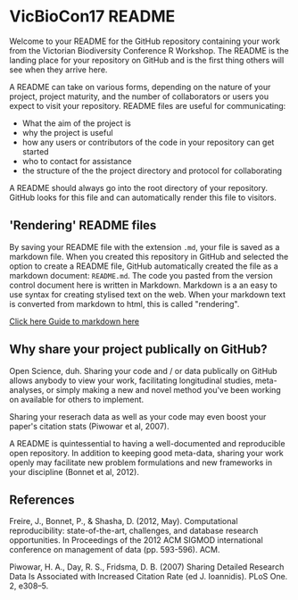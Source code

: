 # VicBioCon17 README

Welcome to your README for the GitHub repository containing your work from the Victorian Biodiversity Conference R Workshop. The README is the landing place for your repository on GitHub and is the first thing others will see when they arrive here.

A README can take on various forms, depending on the nature of your project, project maturity, and the number of collaborators or users you expect to visit your repository. README files are useful for communicating:

- What the aim of the project is
- why the project is useful
- how any users or contributors of the code in your repository can get started
- who to contact for assistance
- the structure of the the project directory and protocol for collaborating

A README should always go into the root directory of your repository. GitHub looks for this file and can automatically render this file to visitors.

## 'Rendering' README files

By saving your README file with the extension `.md`, your file is saved as a markdown file. When you created this repository in GitHub and selected the option to create a README file, GitHub automatically created the file as a markdown document: `README.md`. The code you pasted from the version control document here is written in Markdown. Markdown is a an easy to use syntax for creating stylised text on the web. When your markdown text is converted from markdown to html, this is called "rendering".

[Click here Guide to markdown here](https://guides.github.com/features/mastering-markdown/)

## Why share your project publically on GitHub?

Open Science, duh. Sharing your code and / or data publically on GitHub allows anybody to view your work, facilitating longitudinal studies, meta-analyses, or simply making a new and novel method you've been working on available for others to implement. 

Sharing your reserach data as well as your code may even boost your paper's citation stats (Piwowar et al, 2007).

A README is quintessential to having a well-documented and reproducible open repository. In addition to keeping good meta-data, sharing your work openly may facilitate new problem formulations and new frameworks in your discipline (Bonnet et al, 2012).

## References

Freire, J., Bonnet, P., & Shasha, D. (2012, May). Computational reproducibility: state-of-the-art, challenges, and database research opportunities. In Proceedings of the 2012 ACM SIGMOD international conference on management of data (pp. 593-596). ACM.

Piwowar, H. A., Day, R. S., Fridsma, D. B. (2007) Sharing Detailed Research Data Is Associated with Increased Citation Rate (ed J. Ioannidis). PLoS One. 2, e308–5.
